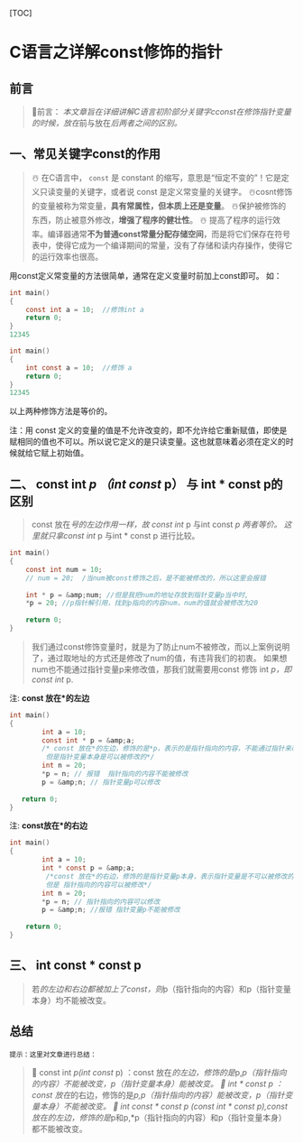 [TOC]

# C语言之详解const修饰的指针

## 前言



>
> 🎐前言： *本文章旨在详细讲解C语言初阶部分关键字cconst在修饰指针变量的时候，放在*前与放在*后两者之间的区别。*



## 一、常见关键字const的作用



> ☃️ 在C语言中， ` const `  是 constant 的缩写，意思是“恒定不变的”！它是定义只读变量的关键字，或者说 const 是定义常变量的关键字。
> ☃️cosnt修饰的变量被称为常变量，**具有常属性，但本质上还是变量**。
> ☃️保护被修饰的东西，防止被意外修改，**增强了程序的健壮性**。
> ☃️ 提高了程序的运行效率。编译器通常**不为普通const常量分配存储空间**，而是将它们保存在符号表中，使得它成为一个编译期间的常量，没有了存储和读内存操作，使得它的运行效率也很高。



用const定义常变量的方法很简单，通常在定义变量时前加上const即可。
 如：


```c
int main()
{
	const int a = 10;  //修饰int a
	return 0;
}
12345
```

```c
int main()
{
	int const a = 10;  //修饰 a
	return 0;
}
12345
```

以上两种修饰方法是等价的。


注：用 const 定义的变量的值是不允许改变的，即不允许给它重新赋值，即使是赋相同的值也不可以。所以说它定义的是只读变量。这也就意味着必须在定义的时候就给它赋上初始值。



## 二、 const int *p （int const* p） 与 int * const p的区别



>
> const 放在*号的左边作用一样，故 const int* p 与int const *p 两者等价。
> 这里就只拿const int* p 与int * const p 进行比较。



```c
int main()
{
 	const int num = 10;
 	// num = 20;  /当num被const修饰之后，是不能被修改的，所以这里会报错
 
 	int * p = &amp;num; //但是我把num的地址存放到指针变量p当中时,
 	*p = 20; //p指针解引用，找到p指向的内容num，num的值就会被修改为20
 	
	return 0;
}
```


>我们通过const修饰变量时，就是为了防止num不被修改，而以上案例说明了，通过取地址的方式还是修改了num的值，有违背我们的初衷。
> 如果想num也不能通过指针变量p来修改值，那我们就需要用const 修饰 int *p，即const int* p.



注: **const 放在*的左边**


```c
int main()
{
		int a = 10;
		const int * p = &amp;a;
		/* const 放在*的左边，修饰的是*p，表示的是指针指向的内容，不能通过指针来改变
		 但是指针变量本身是可以被修改的*/
		int n = 20;
		*p = n; // 报错  指针指向的内容不能被修改
		p = &amp;n; // 指针变量p可以修改
		
   return 0;
}
```

注: **const放在*的右边**


```c
int main()
{
		int a = 10;
		int * const p = &amp;a;
		 /*const 放在*的右边，修饰的是指针变量p本身，表示指针变量是不可以被修改的
		 但是 指针指向的内容可以被修改*/
		int n = 20;
		*p = n; // 指针指向的内容可以修改
		p = &amp;n; //报错 指针变量p不能被修改
		
	return 0;
}
```


## 三、 int const * const p



>
> 若*的左边和右边都被加上了const，则*p（指针指向的内容）和p（指针变量本身）均不能被改变。



## 总结


 ` 提示：这里对文章进行总结： `

>
> 🥇 const int *p(int const* p) ：const 放在*的左边，修饰的是*p,*p（指针指向的内容）不能被改变，p（指针变量本身）能被改变。
> 🥈 int * const p ：const 放在*的右边，修饰的是*p,*p（指针指向的内容）能被改变，p（指针变量本身）不能被改变。
> 🥉 int const * const p (const int * const p),const 放在*的左边，修饰的是*p和p,*p（指针指向的内容）和p（指针变量本身）都不能被改变。

